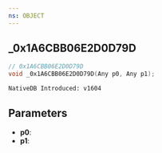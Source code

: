 ```yaml
---
ns: OBJECT
---
```

## _0x1A6CBB06E2D0D79D

```c
// 0x1A6CBB06E2D0D79D
void _0x1A6CBB06E2D0D79D(Any p0, Any p1);
```

```
NativeDB Introduced: v1604
```

## Parameters
* **p0**:
* **p1**:
